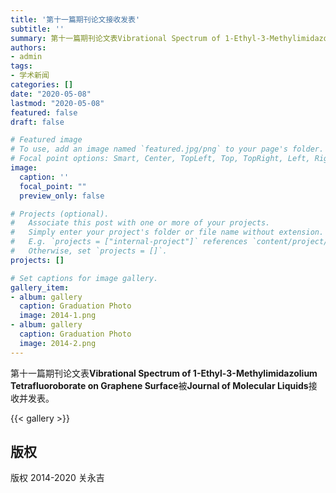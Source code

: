 ```yaml
---
title: '第十一篇期刊论文接收发表'
subtitle: ''
summary: 第十一篇期刊论文表Vibrational Spectrum of 1-Ethyl-3-Methylimidazolium Tetrafluoroborate on Graphene Surface被Journal of Molecular Liquids接收并发表。
authors:
- admin
tags:
- 学术新闻
categories: []
date: "2020-05-08"
lastmod: "2020-05-08"
featured: false
draft: false

# Featured image
# To use, add an image named `featured.jpg/png` to your page's folder.
# Focal point options: Smart, Center, TopLeft, Top, TopRight, Left, Right, BottomLeft, Bottom, BottomRight
image:
  caption: ''
  focal_point: ""
  preview_only: false

# Projects (optional).
#   Associate this post with one or more of your projects.
#   Simply enter your project's folder or file name without extension.
#   E.g. `projects = ["internal-project"]` references `content/project/deep-learning/index.md`.
#   Otherwise, set `projects = []`.
projects: []

# Set captions for image gallery.
gallery_item:
- album: gallery
  caption: Graduation Photo
  image: 2014-1.png
- album: gallery
  caption: Graduation Photo
  image: 2014-2.png
---
```


第十一篇期刊论文表**Vibrational Spectrum of 1-Ethyl-3-Methylimidazolium Tetrafluoroborate on Graphene Surface**被**Journal of Molecular Liquids**接收并发表。

{{< gallery >}}

## 版权

版权 2014-2020 关永吉


